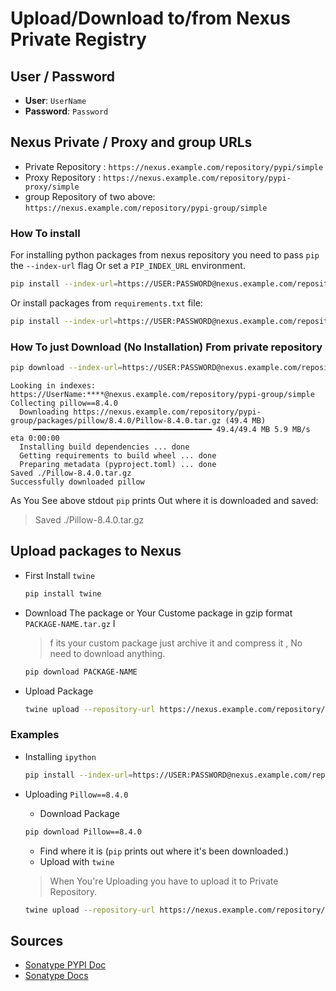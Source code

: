 # Upload/Download to/from Nexus Private Registry

## User / Password

- **User**:  `UserName`
- **Password**: `Password`

## Nexus Private / Proxy and group URLs

- Private Repository : `https://nexus.example.com/repository/pypi/simple`
- Proxy Repository : `https://nexus.example.com/repository/pypi-proxy/simple`
- group Repository of two above: `https://nexus.example.com/repository/pypi-group/simple`

### How To install

For installing python packages from nexus repository you need to pass `pip` the `--index-url` flag Or set a `PIP_INDEX_URL` environment.

```bash
pip install --index-url=https://USER:PASSWORD@nexus.example.com/repository/pypi-group/simple PACKAGE-NAME # pragma: allowlist secret
```

Or install packages from `requirements.txt` file:

```bash
pip install --index-url=https://USER:PASSWORD@nexus.example.com/repository/pypi-group/simple -r requirements.txt # pragma: allowlist secret
```

### How To just Download (No Installation) From private repository

```bash
pip download --index-url=https://USER:PASSWORD@nexus.example.com/repository/pypi-group/simple pillow==8.4.0 # pragma: allowlist secret
```

```text
Looking in indexes: https://UserName:****@nexus.example.com/repository/pypi-group/simple
Collecting pillow==8.4.0
  Downloading https://nexus.example.com/repository/pypi-group/packages/pillow/8.4.0/Pillow-8.4.0.tar.gz (49.4 MB)
     ━━━━━━━━━━━━━━━━━━━━━━━━━━━━━━━━━━━━━━━━ 49.4/49.4 MB 5.9 MB/s eta 0:00:00
  Installing build dependencies ... done
  Getting requirements to build wheel ... done
  Preparing metadata (pyproject.toml) ... done
Saved ./Pillow-8.4.0.tar.gz
Successfully downloaded pillow
```

As You See above stdout `pip` prints Out where it is downloaded and saved:

> Saved ./Pillow-8.4.0.tar.gz

## Upload packages to Nexus

- First Install `twine`

    ```bash
    pip install twine
    ```

- Download The package or Your Custome package in gzip format `PACKAGE-NAME.tar.gz` I
   > f its your custom package just archive it and compress it , No need to download anything.

    ```bash
    pip download PACKAGE-NAME
    ```

- Upload Package

    ```bash
    twine upload --repository-url https://nexus.example.com/repository/pypi/ -u USER -p PASSWORD PACKAGE-NAME-VERSION.tar.gz
    ```

### Examples

- Installing `ipython`

   ```bash
   pip install --index-url=https://USER:PASSWORD@nexus.example.com/repository/pypi-group/simple ipython # pragma: allowlist secret
   ```

- Uploading `Pillow==8.4.0`

  - Download Package

  ```bash
  pip download Pillow==8.4.0
  ```

  - Find where it is (`pip` prints out where it's been downloaded.)
  - Upload with `twine`
   > When You're Uploading you have to upload it to Private Repository.

   ```bash
   twine upload --repository-url https://nexus.example.com/repository/pypi/ -u USER -p PASSWORD Pillow-8.4.0.tar.gz
   ```

## Sources

- [Sonatype PYPI Doc](https://help.sonatype.com/repomanager3/nexus-repository-administration/formats/pypi-repositories)
- [Sonatype Docs](https://help.sonatype.com/docs)
